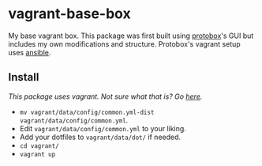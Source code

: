 vagrant-base-box
================

My base vagrant box. This package was first built using [protobox](http://getprotobox.com/)'s GUI but includes my own modifications and structure. Protobox's vagrant setup uses [ansible](http://www.ansible.com/).

Install
-------
*This package uses vagrant. Not sure what that is? Go [here](https://vagrantup.com/).*

* `mv vagrant/data/config/common.yml-dist vagrant/data/config/common.yml`.
* Edit `vagrant/data/config/common.yml` to your liking.
* Add your dotfiles to `vagrant/data/dot/` if needed.
* `cd vagrant/`
* `vagrant up`
